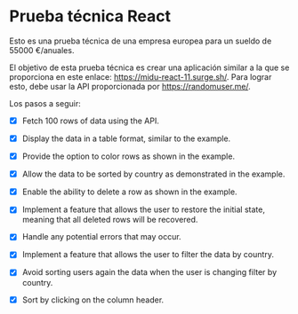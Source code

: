 # Prueba técnica React

Esto es una prueba técnica de una empresa europea para un sueldo de 55000 €/anuales.

El objetivo de esta prueba técnica es crear una aplicación similar a la que se proporciona en este enlace: https://midu-react-11.surge.sh/. Para lograr esto, debe usar la API proporcionada por https://randomuser.me/.

Los pasos a seguir:

- [x] Fetch 100 rows of data using the API.

- [x] Display the data in a table format, similar to the example.

- [x] Provide the option to color rows as shown in the example.

- [x] Allow the data to be sorted by country as demonstrated in the example.

- [x] Enable the ability to delete a row as shown in the example.

- [x] Implement a feature that allows the user to restore the initial state, meaning that all deleted rows will be recovered.

- [x] Handle any potential errors that may occur.

- [x] Implement a feature that allows the user to filter the data by country.

- [x] Avoid sorting users again the data when the user is changing filter by country.

- [x] Sort by clicking on the column header.
